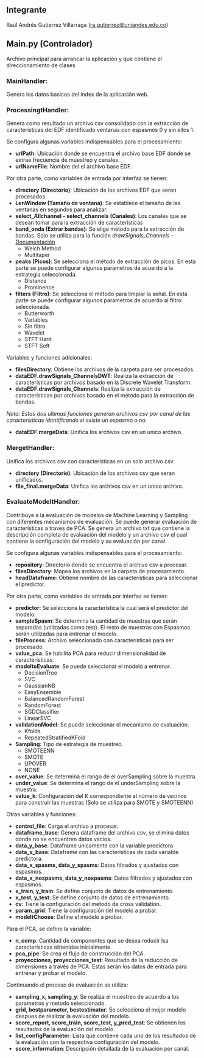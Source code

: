 ## Integrante
Raúl Andrés Gutierrez Villarraga ([ra.gutierrez@uniandes.edu.co](mailto:ra.gutierrez@uniandes.edu.co))

## Main.py (Controlador)
Archivo principal para arrancar la aplicación y que contiene el direccionamiento de clases

### MainHandler:
Genera los datos basicos del index de la aplicación web.

### ProcessingtHandler:
Genera como resultado un archivo csv consolidado con la extracción de características del EDF identificado ventanas con espasmos 0 y sin ellos 1.

Se configura algunas variables indispensables para el procesamiento:

*	**urlPath**: Ubicación donde se encuentra el archivo base EDF donde se extrae frecuencia de muestreo y canales.
* 	**urlNameFile**: Nombre del el archivo base EDF.

Por otra parte, como variables de entrada por interfaz se tienen:
	
*	**directory (Directorio)**: Ubicación de los archivos EDF que seran procesados.
*	**LenWindow (Tamaño de ventana)**: Se establece el tamaño de las ventanas en segundos para analizar.
*	**select_Allchannel - select_channels (Canales)**: Los canales que se desean tomar para la extracción de características	
*	**band_onda (Extrar bandas)**: Se elige método para la extracción de bandas. Solo se utiliza para la función *drawSignals_Channels* - [Documentación](https://raphaelvallat.com/bandpower.html "Documentación")
	*	Welch Method
	*	Multitaper
*	**peaks (Picos)**: Se selecciona el método de extracción de picos. En esta parte se puede configurar algunos parametros de acuerdo a la estrategia seleccionada.
	*	Distance
	*	Prominence
*	**filters (Filtro)**: Se selecciona el método para limpiar la señal.  En esta parte se puede configurar algunos parametros de acuerdo al filtro seleccionada.
	*	Butterworth
	*	Variables 
	*	Sin filtro
	*	Wavelet
	*	STFT Hard
	*	STFT Soft

Variables y funciones adicionales:

*	**filesDirectory**: Obtiene los archivos de la carpeta para ser procesados.	
*	**dataEDF.drawSignals_ChannelsDWT**: Realiza la extracción de características por archivos basado en la Discrete Wavelet Transform.
*	**dataEDF.drawSignals_Channels**: Realiza la extracción de características por archivos basado en el método para la extracción de bandas.

*Nota: Estas dos ultimas funciones generan archivos csv por canal de las características identificando si existe un espasmo o no.*

*	**dataEDF.mergeData**: Unifica los archivos csv en un unico archivo.

### MergetHandler:
Unifica los archivos csv con características en un solo archivo csv.

*	**directory (Directorio)**: Ubicación de los archivos csv que seran unificados.
*	**file_final.mergeData**: Unifica los archivos csv en un unico archivo.

### EvaluateModeltHandler:
Contribuye a la evaluación de modelos de Machine Learning y Sampling con diferentes mecanismos de evaluación. Se puede generar evaluación de características a traves de PCA.
Se genera un archivo txt que contiene la descripción completa de evaluación del modelo y un archivo csv el cual contiene la configuración del modelo y su evaluación por canal.

Se configura algunas variables indispensables para el procesamiento:

*	**repository**: Directorio donde se encuentra el archivo csv a procesar.
*	**filesDirectory**: Mapea los archivos en la carpeta de procesamiento.
*	**headDataframe**: Obtiene nombre de las características para seleccionar el predictor.

Por otra parte, como variables de entrada por interfaz se tienen:

*	**predictor**: Se selecciona la característica la cual será el predictor del modelo.
*	**sampleSpasm**: Se determina la cantidad de muestras que serán separadas (utilizadas como test). El resto de muestras con Espasmos serán utilizadas para entrenar el modelo.
*	**fileProcess**: Archivo seleccionado con características para ser procesado.
*	**value_pca**: Se habilita PCA para reducir dimensionalidad de características.
*	**modeltoEvaluate**: Se puede seleccionar el modelo a entrenar.
	*	DecisionTree
	*	SVC
	*	GaussianNB
	*	EasyEnsemble
	*	BalancedRandomForest
	*	RandomForest
	*	SGDClassifier
	*	LinearSVC
*	**validationModel**: Se puede seleccionar el mecanismo de evaluación.
	*	Kfolds
	*	RepeatedStratifiedKFold
*	**Sampling**: Tipo de estrategia de muestreo.
	*	SMOTEENN
	*	SMOTE
	*	UPOVER
	*	NONE
*	**over_value**: Se determina el rango de el overSampling sobre la muestra. 
*	**under_value**: Se determina el rango de el underSampling sobre la muestra.
*	**value_k**: Configuración del K correspondiente al número de vecinos para construir las muestras (Solo se utiliza para SMOTE y SMOTEENN)

Otras variables y funciones:

*	**control_file**: Carga el archivo a procesar.
*	**dataframe_base**: Genera dataframe del archivo csv, se elimina datos donde no se encuentren datos vacios.
*	**data_y_base**: Dataframe unicamente con la variable predictora
*	**data_x_base**: Dataframe con las características de cada variable predictora.
*	**data_x_spasms, data_y_spasms**:  Datos filtrados y ajustados con espasmos.
*	**data_x_nospasms, data_y_nospasms**: Datos filtrados y ajustados con espasmos.
*	**x_train, y_train**: Se define conjunto de datos de entrenamiento.
*	**x_test, y_test**: Se define conjunto de datos de entrenamiento.
*	**cv**: Tiene la configuración del metodo de cross validation.
*	**param_grid**: Tiene la configuración del modelo a probar.
*	**modeltChoose**: Define el modelo a probar.

Para el PCA, se define la variable:
*	**n_comp**: Cantidad de componentes que se desea reducir lsa características obtenidas inicialmente.
*	**pca_pipe**: Se crea el flujo de construcción del PCA.
*	**proyecciones, proyecciones_test**: Resultado de la reducción de dimensiones a través de PCA. Estas serán los datos de entrada para entrenar y probar el modelo.


Continuando el proceso de evaluación se utiliza:

*	**sampling_x, sampling_y**: Se realiza el muestreo de acuerdo a los parametros y metodo seleccionado.
*	**grid, bestparameter, bestestimator**: Se selecciona el mejor modelo despues de realizar la evaluación del modelo.
*	**score_report, score_train, score_test, y_pred_test**: Se obtienen los resultados de la evaluación del modelo.
*	**list_configParameter**: Lista que contiene cada uno de los resultados de la evaluación con la respectiva configuración del modelo.
*	**score_information**: Descripción detallada de la evaluación por canal.



